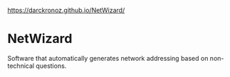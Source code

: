 https://darckronoz.github.io/NetWizard/

# NetWizard
Software that automatically generates network addressing based on non-technical questions.
